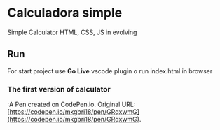 # Calculadora simple
Simple Calculator HTML, CSS, JS in evolving

## Run 
For start project use **Go Live** vscode plugin o run index.html in browser

### The first version of calculator
:A Pen created on CodePen.io. Original URL: [https://codepen.io/mkgbri18/pen/GRqxwmG](https://codepen.io/mkgbri18/pen/GRqxwmG).


